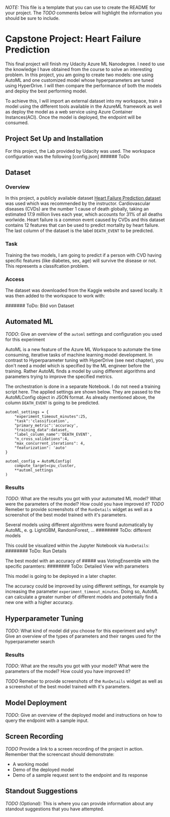 *NOTE:* This file is a template that you can use to create the README for your project. The *TODO* comments below will highlight the information you should be sure to include.

# Capstone Project: Heart Failure Prediction

This final project will finish my Udacity Azure ML Nanodegree. I need to use the knowledge I have obtained from the course to solve an interesting problem. In this project, you am going to create two models: one using AutoML and one customized model whose hyperparameters are tuned using HyperDrive. I will then compare the performance of both the models and deploy the best performing model.

To achieve this, I will import an external dataset into my workspace, train a model using the different tools available in the AzureML framework as well as deploy the model as a web service using Azure Container Instances(ACI). Once the model is deployed, the endpoint will be consumed.


## Project Set Up and Installation
For this project, the Lab provided by Udacity was used. The workspace configuration was the following [config.json] ###### ToDo

## Dataset

### Overview
In this project, a publicly available dataset [Heart Failure Prediction dataset](https://www.kaggle.com/datasets/andrewmvd/heart-failure-clinical-data) was used which was recommended by the instructor.
Cardiovascular diseases (CVDs) are the number 1 cause of death globally, taking an estimated 17.9 million lives each year, which accounts for 31% of all deaths worlwide.
Heart failure is a common event caused by CVDs and this dataset contains 12 features that can be used to predict mortality by heart failure.
The last column of the dataset is the label `DEATH_EVENT` to be predicted.

### Task
Training the two models, I am going to predict if a person with CVD having specific features (like diabetes, sex, age) will survive the disease or not. This represents a classifcation problem.

### Access
The dataset was downloaded from the Kaggle website and saved locally. It was then added to the workspace to work with:

####### ToDo: Bild von Dataset

## Automated ML
*TODO*: Give an overview of the `automl` settings and configuration you used for this experiment

AutoML is a new feature of the Azure ML Workspace to automate the time consuming, iterative tasks of machine learning model development. In contrast to Hyperparameter tuning  with HyperDrive (see next chapter), you don't need a model which is specified by the ML engineer before the training. Rather AutoML finds a model by using different algorithms and parameters trying to improve the specified metrics.

The orchestration is done in a separate Notebook. I do not need a training script here. The applied settings are shown below. They are passed to the AutoMLConfig object in JSON format. As already mentioned above, the column `DEATH_EVENT` is going to be predicted.

```
automl_settings = {
    "experiment_timeout_minutes":25,
    "task":'classification',
    "primary_metric":'accuracy',
    "training_data":dataset,
    "label_column_name":'DEATH_EVENT',
    "n_cross_validations":4,
    "max_concurrent_iterations": 4,
    "featurization": 'auto'
}

automl_config = AutoMLConfig(
    compute_target=cpu_cluster,
    **automl_settings
)
```

### Results
*TODO*: What are the results you got with your automated ML model? What were the parameters of the model? How could you have improved it?
*TODO* Remeber to provide screenshots of the `RunDetails` widget as well as a screenshot of the best model trained with it's parameters.

Several models using different algorithms were found automatically by AutoML, e. g. LightGBM, RandomForest, ...
######## ToDo: different models

This could be visualized within the Jupyter Notebook via `RunDetails`:
######## ToDo: Run Details

The best model with an accuracy of ##### was VotingEnsemble with the specific paramters:
######## ToDo: Detailed View with parameters

This model is going to be deployed in a later chapter.

The accuracy could be improved by using different settings, for example by increasing the parameter `experiment_timeout_minutes`. Doing so, AutoML can calculate a greater number of different models and potentially find a new one with a higher accuracy.



## Hyperparameter Tuning
*TODO*: What kind of model did you choose for this experiment and why? Give an overview of the types of parameters and their ranges used for the hyperparameter search


### Results
*TODO*: What are the results you got with your model? What were the parameters of the model? How could you have improved it?

*TODO* Remeber to provide screenshots of the `RunDetails` widget as well as a screenshot of the best model trained with it's parameters.

## Model Deployment
*TODO*: Give an overview of the deployed model and instructions on how to query the endpoint with a sample input.

## Screen Recording
*TODO* Provide a link to a screen recording of the project in action. Remember that the screencast should demonstrate:
- A working model
- Demo of the deployed  model
- Demo of a sample request sent to the endpoint and its response

## Standout Suggestions
*TODO (Optional):* This is where you can provide information about any standout suggestions that you have attempted.
